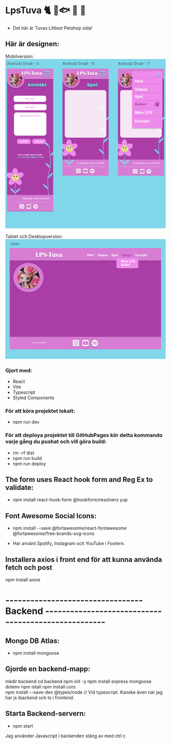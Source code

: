 # LpsTuva 🐈 🦜🐟 🐢 🐶

- Det här är Tuvas Littlest Petshop sida! 

## Här är designen:
Mobilversion:
![Mobilversion i Figma](src/assets/screenshots/Mobil.png)  

Tablet och Desktopversion:
![Tabletversion i Figma](src/assets/screenshots/Tablet.png)


### Gjort med:
- React
- Vite
- Typescript
- Styled Components


### För att köra projektet lokalt:

- npm run dev

### För att deploya projektet till GitHubPages kör detta kommando varje gång du pushat och vill göra build: 

- rm -rf dist
- npm run build
- npm run deploy

## The form uses React hook form and Reg Ex to validate:

- npm install react-hook-form @hookform/resolvers yup

## Font Awesome Social Icons:

- npm install --save @fortawesome/react-fontawesome @fortawesome/free-brands-svg-icons

- Har använt Spotify, Instagram och YouTube i Footern. 

## Installera axios i front end för att kunna använda fetch och post
npm install axios




# --------------------------------- Backend ----------------------------------------------------



## Mongo DB Atlas:

- npm install mongoose
## Gjorde en backend-mapp:

mkdir backend
cd backend
npm init -y
npm install express mongoose dotenv
npm istall
npm install cors  
npm install --save-dev @types/node    // Vid typescript. Kanske även när jag har js ibackend och ts i frontend.


## Starta Backend-servern:

- npm start

Jag använder Javascript i backenden
stäng av med ctrl c


